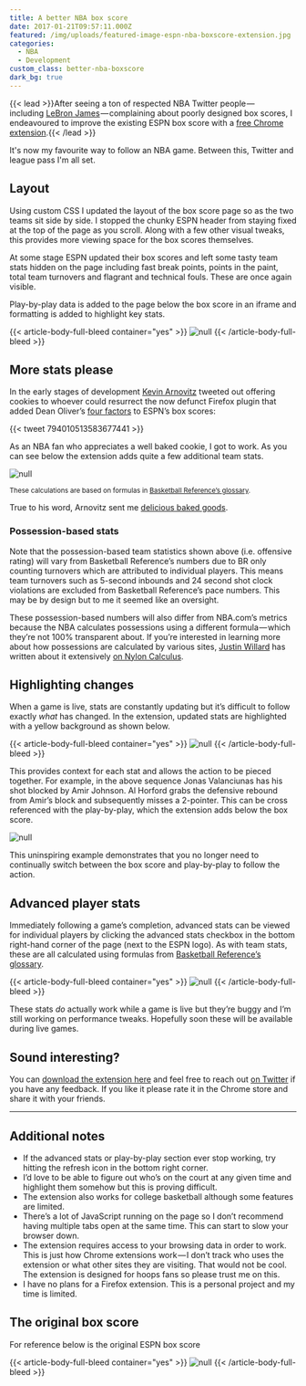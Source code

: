 ```yaml
---
title: A better NBA box score
date: 2017-01-21T09:57:11.000Z
featured: /img/uploads/featured-image-espn-nba-boxscore-extension.jpg
categories:
  - NBA
  - Development
custom_class: better-nba-boxscore
dark_bg: true
---
```

{{< lead >}}After seeing a ton of respected NBA Twitter people — including [LeBron James](https://twitter.com/KingJames/status/784207016877256704) — complaining about poorly designed box scores, I endeavoured to improve the existing ESPN box score with a [free Chrome extension](https://goo.gl/3DmHU1).{{< /lead >}}

It's now my favourite way to follow an NBA game. Between this, Twitter and league pass I'm all set.

## Layout

Using custom CSS I updated the layout of the box score page so as the two teams sit side by side. I stopped the chunky ESPN header from staying fixed at the top of the page as you scroll. Along with a few other visual tweaks, this provides more viewing space for the box scores themselves.

At some stage ESPN updated their box scores and left some tasty team stats hidden on the page including fast break points, points in the paint, total team turnovers and flagrant and technical fouls. These are once again visible.

Play-by-play data is added to the page below the box score in an iframe and formatting is added to highlight key stats.

{{< article-body-full-bleed container="yes" >}}
![null](/img/uploads/box-score-layout.jpg)
{{< /article-body-full-bleed >}}

## More stats please

In the early stages of development [Kevin Arnovitz](https://twitter.com/kevinarnovitz) tweeted out offering cookies to whoever could resurrect the now defunct Firefox plugin that added Dean Oliver’s [four factors](http://www.basketball-reference.com/about/factors.html) to ESPN’s box scores:

{{< tweet 794010513583677441 >}}

As an NBA fan who appreciates a well baked cookie, I got to work. As you can see below the extension adds quite a few additional team stats.

![null](/img/uploads/box-score-stats-team-stats.png)

<small>These calculations are based on formulas in [Basketball Reference’s glossary](http://www.basketball-reference.com/about/glossary.html).</small>

True to his word, Arnovitz sent me [delicious baked goods](https://twitter.com/lenymo/status/799756952335060992).

### Possession-based stats

Note that the possession-based team statistics shown above (i.e. offensive rating) will vary from Basketball Reference’s numbers due to BR only counting turnovers which are attributed to individual players. This means team turnovers such as 5-second inbounds and 24 second shot clock violations are excluded from Basketball Reference’s pace numbers. This may be by design but to me it seemed like an oversight.

These possession-based numbers will also differ from NBA.com’s metrics because the NBA calculates possessions using a different formula — which they’re not 100% transparent about. If you’re interested in learning more about how possessions are calculated by various sites, [Justin Willard](https://twitter.com/acrossthecourt) has written about it extensively [on Nylon Calculus](http://nyloncalculus.com/2015/12/21/nylon-calculus-101-possessions/).

## Highlighting changes

When a game is live, stats are constantly updating but it’s difficult to follow exactly _what_ has changed. In the extension, updated stats are highlighted with a yellow background as shown below.

{{< article-body-full-bleed container="yes" >}}
![null](/img/uploads/box-score-stats-play-sequence.jpg)
{{< /article-body-full-bleed >}}

This provides context for each stat and allows the action to be pieced together. For example, in the above sequence Jonas Valanciunas has his shot blocked by Amir Johnson. Al Horford grabs the defensive rebound from Amir’s block and subsequently misses a 2-pointer. This can be cross referenced with the play-by-play, which the extension adds below the box score.

![null](/img/uploads/play-by-play-stats-play-sequence.png)

This uninspiring example demonstrates that you no longer need to continually switch between the box score and play-by-play to follow the action.

## Advanced player stats

Immediately following a game’s completion, advanced stats can be viewed for individual players by clicking the advanced stats checkbox in the bottom right-hand corner of the page (next to the ESPN logo). As with team stats, these are all calculated using formulas from [Basketball Reference’s glossary](http://www.basketball-reference.com/about/glossary.html).

{{< article-body-full-bleed container="yes" >}}
![null](/img/uploads/box-score-advanced-stats.png)
{{< /article-body-full-bleed >}}

These stats _do_ actually work while a game is live but they’re buggy and I’m still working on performance tweaks. Hopefully soon these will be available during live games.

## Sound interesting?

You can [download the extension here](https://goo.gl/3DmHU1) and feel free to reach out [on Twitter](https://twitter.com/lenymo) if you have any feedback. If you like it please rate it in the Chrome store and share it with your friends.

- - -

## Additional notes

* If the advanced stats or play-by-play section ever stop working, try hitting the refresh icon in the bottom right corner.
* I’d love to be able to figure out who’s on the court at any given time and highlight them somehow but this is proving difficult.
* The extension also works for college basketball although some features are limited.
* There’s a lot of JavaScript running on the page so I don’t recommend having multiple tabs open at the same time. This can start to slow your browser down.
* The extension requires access to your browsing data in order to work. This is just how Chrome extensions work — I don’t track who uses the extension or what other sites they are visiting. That would not be cool. The extension is designed for hoops fans so please trust me on this.
* I have no plans for a Firefox extension. This is a personal project and my time is limited.

## The original box score

For reference below is the original ESPN box score

{{< article-body-full-bleed container="yes" >}}
![null](/img/uploads/espn-boxscores-before.png)
{{< /article-body-full-bleed >}}

